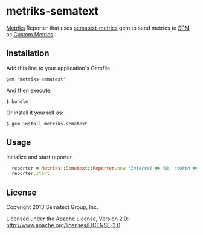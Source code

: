 # metriks-sematext

[Metriks](https://github.com/eric/metriks) Reporter that uses [sematext-metrics](http://github.com/sematext/sematext-metrics-gem) gem to send metrics to [SPM](http://sematext.com/spm/index.html) as [Custom Metrics](https://sematext.atlassian.net/wiki/display/PUBSPM/Custom+Metrics).

## Installation

Add this line to your application's Gemfile:

    gem 'metriks-sematext'

And then execute:

    $ bundle

Or install it yourself as:

    $ gem install metriks-sematext

## Usage

Initialize and start reporter.

``` ruby
  reporter = Metriks::Sematext::Reporter.new :interval => 60, :token => "[your-token]"
  reporter.start  
```

## License

Copyright 2013 Sematext Group, Inc.

Licensed under the Apache License, Version 2.0: http://www.apache.org/licenses/LICENSE-2.0
